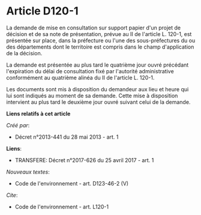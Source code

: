 # Article D120-1

La demande de mise en consultation sur support papier d'un projet de décision et de sa note de présentation, prévue au II de
l'article L. 120-1, est présentée sur place, dans la préfecture ou l'une des sous-préfectures du ou des départements dont le
territoire est compris dans le champ d'application de la décision. 

La demande est présentée au plus tard le quatrième jour ouvré précédant l'expiration du délai de consultation fixé par
l'autorité administrative conformément au quatrième alinéa du II de l'article L. 120-1. 

Les documents sont mis à disposition du demandeur aux lieu et heure qui lui sont indiqués au moment de sa demande. Cette mise
à disposition intervient au plus tard le deuxième jour ouvré suivant celui de la demande.

**Liens relatifs à cet article**

_Créé par_:

  - Décret n°2013-441 du 28 mai 2013 - art. 1

**Liens**:

  - TRANSFERE: Décret n°2017-626 du 25 avril 2017 - art. 1

_Nouveaux textes_:

  - Code de l'environnement - art. D123-46-2 (V)

_Cite_:

  - Code de l'environnement - art. L120-1
